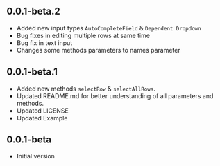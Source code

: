 ## 0.0.1-beta.2
- Added new input types `AutoCompleteField` & `Dependent Dropdown`
- Bug fixes in editing multiple rows at same time
- Bug fix in text input
- Changes some methods parameters to names parameter
## 0.0.1-beta.1
- Added new methods `selectRow` & `selectAllRows`.
- Updated README.md for better understanding of all parameters and methods.
- Updated LICENSE
- Updated Example

## 0.0.1-beta

- Initial version
